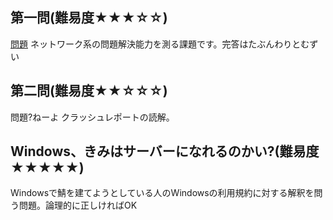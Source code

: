 ## 第一問(難易度★★★☆☆)
[問題](/test/test1/Question.md)
ネットワーク系の問題解決能力を測る課題です。完答はたぶんわりとむずい
## 第二問(難易度★★☆☆☆)
問題?ねーよ
クラッシュレポートの読解。

## Windows、きみはサーバーになれるのかい?(難易度★★★★★)
Windowsで鯖を建てようとしている人のWindowsの利用規約に対する解釈を問う問題。論理的に正しければOK
